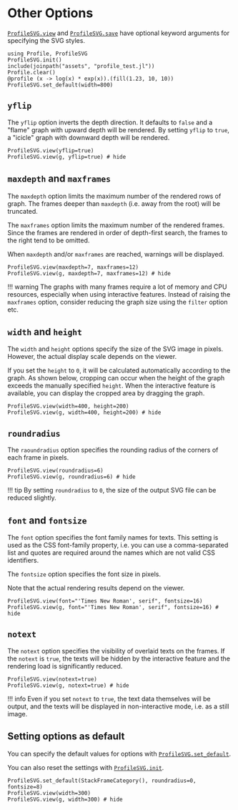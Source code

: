 # Other Options
[`ProfileSVG.view`](@ref) and [`ProfileSVG.save`](@ref) have optional keyword
arguments for specifying the SVG styles.

```@setup ex
using Profile, ProfileSVG
ProfileSVG.init()
include(joinpath("assets", "profile_test.jl"))
Profile.clear()
@profile (x -> log(x) * exp(x)).(fill(1.23, 10, 10))
ProfileSVG.set_default(width=800)
```

## `yflip`
The `yflip` option inverts the depth direction. It defaults to `false` and a
"flame" graph with upward depth will be rendered. By setting `yflip` to `true`,
a "icicle" graph with downward depth will be rendered.

```@example ex
ProfileSVG.view(yflip=true)
ProfileSVG.view(g, yflip=true) # hide
```

## `maxdepth` and `maxframes`
The `maxdepth` option limits the maximum number of the rendered rows of graph.
The frames deeper than `maxdepth` (i.e. away from the root) will be truncated.

The `maxframes` option limits the maximum number of the rendered frames. Since
the frames are rendered in order of depth-first search, the frames to the right
tend to be omitted.

When `maxdepth` and/or `maxframes` are reached, warnings will be displayed.

```@example ex
ProfileSVG.view(maxdepth=7, maxframes=12)
ProfileSVG.view(g, maxdepth=7, maxframes=12) # hide
```

!!! warning
    The graphs with many frames require a lot of memory and CPU resources,
    especially when using interactive features. Instead of raising the
    `maxframes` option, consider reducing the graph size using the `filter`
    option etc.


## `width` and `height`
The `width` and `height` options specify the size of the SVG image in pixels.
However, the actual display scale depends on the viewer.

If you set the `height` to `0`, it will be calculated automatically according to
the graph. As shown below, cropping can occur when the height of the graph
exceeds the manually specified `height`. When the interactive feature is
available, you can display the cropped area by dragging the graph.

```@example ex
ProfileSVG.view(width=400, height=200)
ProfileSVG.view(g, width=400, height=200) # hide
```

## `roundradius`
The `raoundradius` option specifies the rounding radius of the corners of each
frame in pixels.

```@example ex
ProfileSVG.view(roundradius=6)
ProfileSVG.view(g, roundradius=6) # hide
```

!!! tip
    By setting `roundradius` to `0`, the size of the output SVG file can be
    reduced slightly.

## `font` and `fontsize`

The `font` option specifies the font family names for texts. This setting is
used as the CSS font-family property, i.e. you can use a comma-separated list
and quotes are required around the names which are not valid CSS identifiers.

The `fontsize` option specifies the font size in pixels.

Note that the actual rendering results depend on the viewer.

```@example ex
ProfileSVG.view(font="'Times New Roman', serif", fontsize=16)
ProfileSVG.view(g, font="'Times New Roman', serif", fontsize=16) # hide
```
## `notext`

The `notext` option specifies the visibility of overlaid texts on the frames. If
the `notext` is `true`, the texts will be hidden by the interactive feature and
the rendering load is significantly reduced.

```@example ex
ProfileSVG.view(notext=true)
ProfileSVG.view(g, notext=true) # hide
```

!!! info
    Even if you set `notext` to `true`, the text data themselves will be output,
    and the texts will be displayed in non-interactive mode, i.e. as a still
    image.

## Setting options as default
You can specify the default values for options with
[`ProfileSVG.set_default`](@ref).

You can also reset the settings with [`ProfileSVG.init`](@ref).

```@example ex
ProfileSVG.set_default(StackFrameCategory(), roundradius=0, fontsize=8)
ProfileSVG.view(width=300)
ProfileSVG.view(g, width=300) # hide
```
